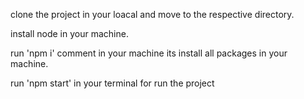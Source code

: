 clone the project in your loacal and move to the respective directory.

install node in your machine.

run 'npm i' comment in your machine its install all packages in your machine.

run 'npm start' in your terminal for run the project
